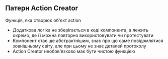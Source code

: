 ## Патерн Action Creator

Функція, яка створює об'єкт action

-   Додаткова логіка не зберігається в коді компонента, а лежить окремо, де її можна повторно використовувати чи протестувати
-   Компонент стає ще абстрактнішим, знає про що саме повідомлятися зовнішньому світу, але при цьому не знає деталей протоколу
-   Action Creator необов'язково має бути чистою функцією
